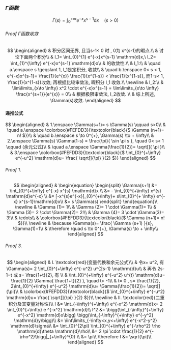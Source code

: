 ### $\Gamma 函数$

$$
\Gamma (s) = \int_{0}^{+ \infty} e^{-x} x^{s-1}\mathrm{d}x \quad (s>0)
$$

###### Proof $\Gamma$函数收敛

$$
\begin{aligned}
	& 积分区间无界, 且当s-1< 0 时 , 0为 x^{s-1}的暇点.\\
	& 讨论下面两个积分\\
	& I_1= \int_{0}^{1} e^{-x}x^{s-1} \mathrm{d}x,\ I_2= \int_{1}^{\infty} e^{-x}x^{s-1} \mathrm{d}x\\
	& 的收敛性.\\
	& I_1:\\
	& \quad a.\enspace s \geqslant 1, I_1是定积分, 收敛\\
	&	\quad b.\enspace 0< s < 1, e^{-x}x^{s-1}= \frac{1}{e^{x}} \frac{1}{x^{1-s}} < \frac{1}{x^{1-s}},
	而1-s< 1, \frac{1}{x^{1-s}}收敛; 再根据比较审敛法, 暇积分 I_1 收敛.\\
	\newline
	& I_2:\\
	& \lim\limits_{x\to \infty} x^2 \cdot e^{-x}x^{s-1} = \lim\limits_{x\to \infty} \frac{x^{s+1}}{e^{x}} = 0\\
	& 根据极限审敛法, I_2收敛. \\
	& 综上所述, \Gamma(s)收敛.
\end{aligned}
$$

#### 递推公式

$$
\begin{aligned}
	& 1.\enspace \Gamma(s+1)= s \Gamma(s) \qquad s>0\\
	& \quad a.\enspace \colorbox{#FEFDD3}{\textcolor{black}{$ \Gamma (n+1)= n! $}}\\
	& \quad b.\enspace s \to 0^{+}, \Gamma(s) \to + \infty\\
	& 2.\enspace \Gamma(s) \Gamma(1-s) = \frac{\pi}{ \sin \pi s }, \quad 0< s< 1 \qquad (余元公式)\\
	& \quad a.\enspace \Gamma(\frac{1}{2})= \sqrt[]{ \pi }\\
	& 3.\enspace \colorbox{#FEFDD3}{\textcolor{black}{$  \int_{0}^{+\infty} e^{-u^2} \mathrm{d}u= \frac{ \sqrt[]{\pi} }{2} $}}
\end{aligned}
$$

###### Proof 1.

$$
\begin{aligned}
	&
	\begin{equation}
		\begin{split}
			\Gamma(s+1)
			&= \int_{0}^{+\infty} e^{-x} x^{s} \mathrm{d}x \\
			&= - \int_{0}^{+\infty} x^{s} \mathrm{d}e^{-x} \\
			&= [-x^{s}e^{-x}]_{0}^{+\infty}+ s\int_{0}^{+ \infty} e^{-x} x^{s-1}\mathrm{d}x\\
			&= s \Gamma(s)
		\end{split}
	\end{equation}\\
	\newline
	& \Gamma (1)= 1\\
	& \Gamma (2)= 1 \cdot \Gamma(1)= 1\\
	& \Gamma (3)= 2 \cdot \Gamma(2)= 2!\\
	& \Gamma (4)= 3 \cdot \Gamma(3)= 3!\\
	& \cdots\\
	& \colorbox{#FEFDD3}{\textcolor{black}{$ \Gamma (n+1)= n! $}}\\
	\newline
	& \because \Gamma(s)= \frac{ \Gamma (s+1) }{s}, \Gamma(1)=1\\
	& \therefore \quad s \to 0^{+}, \Gamma(s) \to + \infty\\
\end{aligned}
$$

###### Proof 3.

$$
\begin{aligned}
 & I. \textcolor{red}{变量代换和余元公式}\\
	& 令x= u^2, 有\Gamma(s)= 2 \int_{0}^{+\infty} e^{-u^2} u^{2s-1} \mathrm{d}u\\
	& 再令 2s-1=t 或 s= \frac{1+t}{2}, 有 \\
	& \int_{0}^{+\infty} e^{-u^2} u^{t} \mathrm{d}u= \frac{1}{2} \Gamma( \frac{1+t}{2} ), \quad t> -1\\
	& t= 0 , s= \frac{1}{2}, 2\int_{0}^{+\infty} e^{-u^2} \mathrm{d}u= \Gamma(\frac{1}{2})= \sqrt[]{\pi}\\
	& \colorbox{#FEFDD3}{\textcolor{black}{$  \int_{0}^{+\infty} e^{-u^2} \mathrm{d}u= \frac{ \sqrt[]{\pi} }{2} $}}\\
	\newline
	& II. \textcolor{red}{二重积分及其变量对称性}\\
	I &= \int_{-\infty}^{+\infty} e^{-x^2} \mathrm{d}x= 2 \int_{0}^{+\infty} e ^{-x^2} \mathrm{d}\\
	I^2 &= \bigg(\int_{-\infty}^{+\infty} e^{-x^2} \mathrm{d}x\bigg) \bigg(\int_{-\infty}^{+\infty} e^{-y^2} \mathrm{d}y\bigg)\\
	&= \iint\limits_{-\infty<x,y<+\infty} e^{-x^2-y^2} \mathrm{d}\sigma\\
	&= \int_{0}^{2\pi} \int_{0}^{+\infty} e^{-\rho^2} \rho \mathrm{d}\theta \mathrm{d}\rho\\
	&= 2 \pi \cdot \frac{1}{2} e^{-\rho^2}\bigg|_{+\infty}^{0} \\
	&= \pi\\
	\therefore I &= \sqrt{\pi}\\
\end{aligned}
$$
